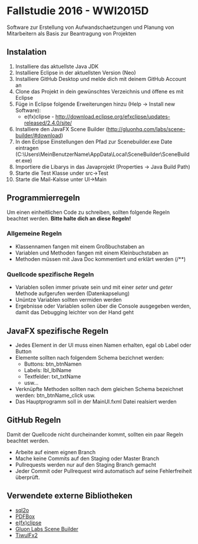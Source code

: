 # Fallstudie 2016 - WWI2015D

Software zur Erstellung von Aufwandschaetzungen und Planung von Mitarbeitern als Basis zur Beantragung von Projekten

## Instalation
1. Installiere das aktuellste Java JDK
2. Installiere Eclipse in der aktuellsten Version (Neo)
3. Installiere GitHub Desktop und melde dich mit deinem GitHub Account an
4. Clone das Projekt in dein gewünschtes Verzeichnis und öffene es mit Eclipse
5. Füge in Eclipse folgende Erweiterungen hinzu (Help -> Install new Software): 
	- e(fx)clipse - http://download.eclipse.org/efxclipse/updates-released/2.4.0/site/
6. Installiere den JavaFX Scene Builder (http://gluonhq.com/labs/scene-builder/#download)
7. In den Eclipse Einstellungen den Pfad zur Scenebuilder.exe Date eintragen (C:\Users\MeinBenutzerName\AppData\Local\SceneBuilder\SceneBuilder.exe)
8. Importiere die Libarys in das Javaprojekt (Properties -> Java Build Path)
9. Starte die Test Klasse under src->Test 
10. Starte die Mail-Kalsse unter UI->Main
	
## Programmierregeln
Um einen einheitlichen Code zu schreiben, sollten folgende Regeln beachtet werden.
**Bitte halte dich an diese Regeln!**

### Allgemeine Regeln
- Klassennamen fangen mit einem Großbuchstaben an
- Variablen und Methoden fangen mit einem Kleinbuchstaben an
- Methoden müssen mit Java Doc kommentiert und erklärt werden (/**)

### Quellcode spezifische Regeln
- Variablen sollen immer private sein und mit einer *seter* und *geter* Methode aufgerufen werden (Datenkapselung)
- Unüntze Variablen sollten vermiden werden
- Ergebnisse oder Variablen sollen über die Console ausgegeben werden, damit das Debugging leichter von der Hand geht

## JavaFX spezifische Regeln
- Jedes Element in der UI muss einen Namen erhalten, egal ob Label oder Button
- Elemente sollten nach folgendem Schema bezichnet werden: 
	- Buttons: btn_btnNamen
	- Labels: lbl_lblName
	- Textfelder: txt_txtName
	- usw...
- Verknüpfte Methoden sollten nach dem gleichen Schema bezeichnet werden: btn_btnName_click usw.
- Das Hauptprogramm soll in der MainUI.fxml Datei realsiert werden

## GitHub Regeln
Damit der Quellcode nicht durcheinander kommt, sollten ein paar Regeln beachtet werden.

- Arbeite auf einem eignen Branch
- Mache keine Commits auf den Staging oder Master Branch
- Pullrequests werden nur auf den Staging Branch gemacht
- Jeder Commit oder Pullrequest wird automatisch auf seine Fehlerfreiheit überprüft.
	
## Verwendete externe Bibliotheken
- [sql2o](https://sql2o.org/)
- [PDFBox](https://pdfbox.apache.org/index.html)
- [e(fx)clipse](http://download.eclipse.org/efxclipse/updates-released/2.4.0/site/)
- [Gluon Labs Scene Builder](http://gluonhq.com/labs/scene-builder/#download)
- [TiwulFx2](http://tiwulfx.panemu.com/)
